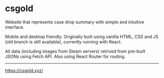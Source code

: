 # csgold

Website that represents case drop summary with simple and intuitive interface.

Mobile and desktop friendly. Originally built using vanilla HTML, CSS and JS (old branch is still available), currently running with React.

All data (including images from Steam servers) retrived from pre-built JSONs using Fetch API. Also using React Router for routing. 

____

https://csgold.xyz/